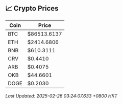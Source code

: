 ## 📈 Crypto Prices

| Coin | Price |
| ---- | ----- |
| BTC | $86513.6137 |
| ETH | $2414.6806 |
| BNB | $610.3111 |
| CRV | $0.4410 |
| ARB | $0.4075 |
| OKB | $44.6601 |
| DOGE | $0.2030 |

_Last Updated: 2025-02-26 03:24:07.633 +0800 HKT_